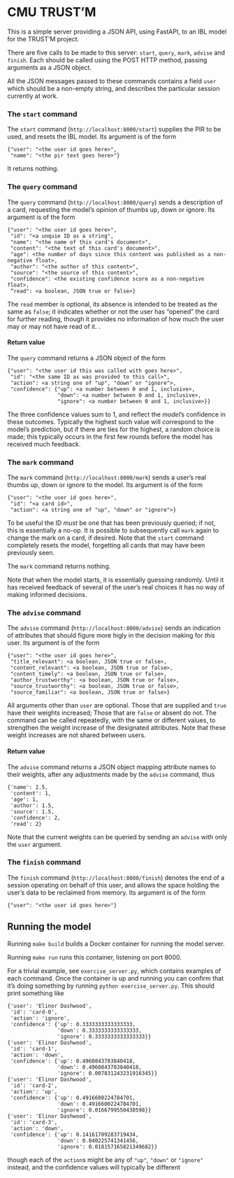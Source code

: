 # CMU TRUST’M

This is a simple server providing a JSON API, using FastAPI, to an IBL model for the TRUST’M project.

There are five calls to be made to this server: `start`, `query`, `mark`, `advise` and `finish`. Each should be called
using the POST HTTP method, passing arguments as a JSON object.

All the JSON messages passed to these commands contains a field `user` which should be a non-empty string,
and describes the particular session currently at work.

### The `start` command

The `start` command (`http://localhost:8000/start`) supplies the PIR to be used, and resets the IBL model.
Its argument is of the form

    {"user": "<the user id goes here>",
     "name": "<the pir text goes here>"}

It returns nothing.

### The `query` command

The `query` command (`http://localhost:8000/query`) sends a description of a card, requesting the model’s
opinion of thumbs up, down or ignore. Its argument is of the form

    {"user": "<the user id goes here>",
     "id": "<a unquie ID as a string",
     "name": "<the name of this card's document>",
     "content": "<the text of this card's document>",
     "age": <the number of days since this content was published as a non-negative float>,
     "author": "<the author of this content>",
     "source": "<the source of this content>",
     "confidence": <the existing confidence score as a non-negative float>,
     “read": <a boolean, JSON true or false>}

The `read` member is optional, its absence is intended to be treated as the same as `false`;
it indicates whether or not the user has “opened” the card for further reading, though it provides
no information of how much the user may or may not have read of it.
.

#### Return value

The `query` command returns a JSON object of the form

    {"user": "<the user id this was called with goes here>",
     "id": "<the same ID as was provided to this call>",
     "action": <a string one of "up", "down" or "ignore">,
     "confidence": {"up": <a number between 0 and 1, inclusive>,
                    "down": <a number between 0 and 1, inclusive>,
                    "ignore": <a number between 0 and 1, inclusive>}}

The three confidence values sum to 1, and reflect the *model*’s confidence in these outcomes.
Typically the highest such value will correspond to the model’s prediction, but if there are ties
for the highest, a random choice is made; this typically occurs in the first few rounds before
the model has received much feedback.

### The `mark` command

The `mark` command (`http://localhost:8000/mark`) sends a user’s real thumbs up, down or ignore to the model.
Its argument is of the form

    {"user": "<the user id goes here>",
     "id": "<a card id>",
     "action": <a string one of "up", "down" or "ignore">}

To be useful the ID *must* be one that has been previously queried; if not, this is essentially a no-op.
It is possible to subsequently call `mark` again to change the mark on a card, if desired.
Note that the `start` command completely resets the model, forgetting all cards that may have been
previously seen.

The `mark` command returns nothing.

Note that when the model starts, it is essentially guessing randomly. Until it has received feedback
of several of the user’s real choices it has no way of making informed decisions.

### The `advise` command

The `advise` command (`http://localhost:8000/advise`) sends an indication of attributes that
should figure more higly in the decision making for *this* user. Its argument is of the form

    {"user": "<the user id goes here>",
     "title_relevant": <a boolean, JSON true or false>,
     "content_relevant": <a boolean, JSON true or false>,
     "content_timely": <a boolean, JSON true or false>,
     "author_trustworthy": <a boolean, JSON true or false>,
     "source_trustworthy": <a boolean, JSON true or false>,
     "source_familiar": <a boolean, JSON true or false>}

All arguments other than `user` are optional. Those that are supplied and `true` have their
weights increased; Those that are `false` or absent do not.
The command can be called repeatedly, with the same or different values, to strengthen the
weight increase of the designated attributes.
Note that these weight increases are not shared between users.

#### Return value

The `advise` command returns a JSON object mapping attribute names to their weights, after any
adjustments made by the `advise` command, thus

    {'name': 2.5,
     'content': 1,
     'age': 1,
     'author': 1.5,
     'source': 1.5,
     'confidence': 2,
     'read': 2}

Note that the current weights can be queried by sending an `advise` with only the `user` argument.

### The `finish` command

The `finish` command (`http://localhost:8000/finish`) denotes the end of a session operating on
behalf of this user, and allows the space holding the user’s data to be reclaimed from memory.
Its argument is of the form

    {"user": "<the user id goes here>"}


## Running the model

Running `make build` builds a Docker container for running the model server.

Running `make run` runs this container, listening on port 8000.

For a trivial example, see `exercise_server.py`, which contains examples of each command.
Once the container is up and running you can confirm that it’s doing something by running
`python exercise_server.py`. This should print something like

    {'user': 'Elinor Dashwood',
     'id': 'card-0',
     'action': 'ignore',
     'confidence': {'up': 0.3333333333333333,
                    'down': 0.3333333333333333,
                    'ignore': 0.3333333333333333}}
    {'user': 'Elinor Dashwood',
     'id': 'card-1',
     'action': 'down',
     'confidence': {'up': 0.4960843783840418,
                    'down': 0.4960843783840418,
                    'ignore': 0.007831243231916345}}
    {'user': 'Elinor Dashwood',
     'id': 'card-2',
     'action': 'up',
     'confidence': {'up': 0.4916600224784701,
                    'down': 0.4916600224784701,
                    'ignore': 0.0166799550430598}}
    {'user': 'Elinor Dashwood',
     'id': 'card-3',
     'action': 'down',
     'confidence': {'up': 0.14161709283719434,
                    'down': 0.840225741341456,
                    'ignore': 0.018157165821349682}}


though each of the `action`s might be any of `"up"`, `"down"` or `"ignore"` instead, and the confidence
values will typically be different

